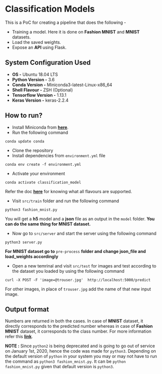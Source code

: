 # Classification Models

This is a PoC for creating a pipeline that does the following -
* Training a model. Here it is done on **Fashion MNIST** and **MNIST** datasets.
* Load the saved weights.
* Expose an **API** using Flask.

## System Configuration Used

* **OS -** Ubuntu 18.04 LTS
* **Python Version -** 3.6
* **Conda Version -** Miniconda3-latest-Linux-x86_64
* **Shell Flavour -** ZSH (Optional)
* **Tensorflow Version -** 1.13.1
* **Keras Version -** keras-2.2.4

## How to run?

* Install Miniconda from **[here](https://docs.conda.io/en/latest/miniconda.html)**.
* Run the following command
```
conda update conda
```
* Clone the repository
* Install dependencies from `environment.yml` file
```
conda env create -f environment.yml
```

* Activate your environment
```
conda activate classification_model
```

Refer the doc **[here](https://www.anaconda.com/conda-4-6-release/)** for knowing what all flavours are supported.

* Visit `src/train` folder and run the following command
```
python3 fashion_mnist.py
```
You will get a **h5** model and a **json** file as an output in the `model` folder. **You can do the same thing for MNIST dataset.**
* Now go to `src/server` and start the server using the following command
```
python3 server.py
```
**For MNIST dataset go to** `pre-process` **folder and change json_file and load_weights accordingly**
* Open a new temrinal and visit `src/test` for images and test according to the dataset you loaded by using the following command
```
curl -X POST -F 'image=@trouser.jpg'  http://localhost:5000/predict
```
For other images, in place of `trouser.jpg` add the name of that new input image.

## Output format

Numbers are returned in both the cases. In case of **MNIST** dataset, it directly corresponds to the predicted number whereas in case of **Fashion MNIST** dataset, it corresponds to the class number. For more information refer this **[link](https://github.com/zalandoresearch/fashion-mnist#labels)**.

**NOTE :** Since `python2` is being deprecated and is going to go out of service on January 1st, 2020, hence the code was made for `python3`. Depending on the default version of `python` in your system you may or may not have to run the command as `python3 fashion_mnist.py`. It can be `python fashion_mnist.py` given that default version is `python3`.
